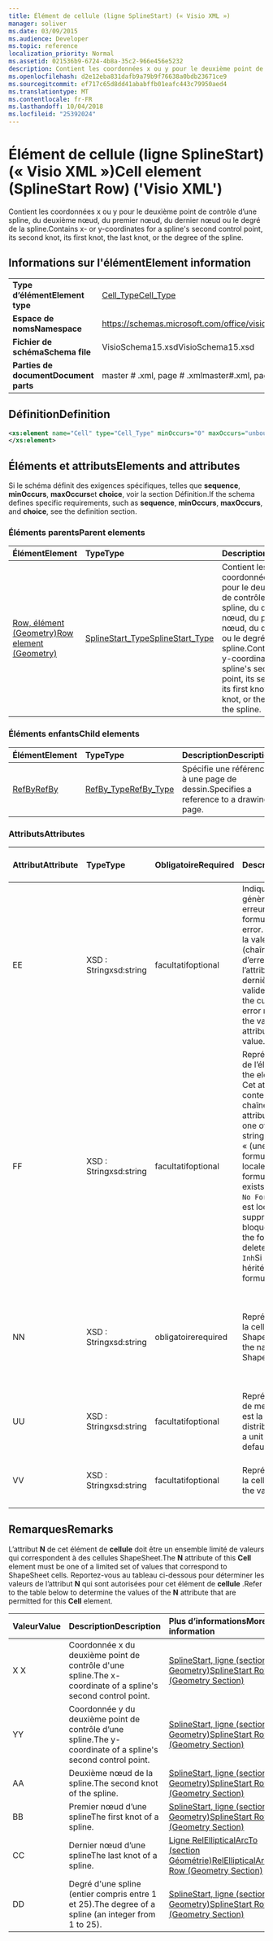 ```yaml
---
title: Élément de cellule (ligne SplineStart) (« Visio XML »)
manager: soliver
ms.date: 03/09/2015
ms.audience: Developer
ms.topic: reference
localization_priority: Normal
ms.assetid: 021536b9-6724-4b8a-35c2-966e456e5232
description: Contient les coordonnées x ou y pour le deuxième point de contrôle d’une spline, du deuxième nœud, du premier nœud, du dernier nœud ou le degré de la spline.
ms.openlocfilehash: d2e12eba831dafb9a79b9f76638a0bdb23671ce9
ms.sourcegitcommit: ef717c65d8dd41ababffb01eafc443c79950aed4
ms.translationtype: MT
ms.contentlocale: fr-FR
ms.lasthandoff: 10/04/2018
ms.locfileid: "25392024"
---
```

# <a name="cell-element-splinestart-row-visio-xml"></a><span data-ttu-id="483f0-103">Élément de cellule (ligne SplineStart) (« Visio XML »)</span><span class="sxs-lookup"><span data-stu-id="483f0-103">Cell element (SplineStart Row) ('Visio XML')</span></span>

<span data-ttu-id="483f0-104">Contient les coordonnées x ou y pour le deuxième point de contrôle d’une spline, du deuxième nœud, du premier nœud, du dernier nœud ou le degré de la spline.</span><span class="sxs-lookup"><span data-stu-id="483f0-104">Contains x- or y-coordinates for a spline's second control point, its second knot, its first knot, the last knot, or the degree of the spline.</span></span>
  
## <a name="element-information"></a><span data-ttu-id="483f0-105">Informations sur l'élément</span><span class="sxs-lookup"><span data-stu-id="483f0-105">Element information</span></span>

|||
|:-----|:-----|
|<span data-ttu-id="483f0-106">**Type d’élément**</span><span class="sxs-lookup"><span data-stu-id="483f0-106">**Element type**</span></span> <br/> |[<span data-ttu-id="483f0-107">Cell_Type</span><span class="sxs-lookup"><span data-stu-id="483f0-107">Cell_Type</span></span>](cell_type-complextypevisio-xml.md) <br/> |
|<span data-ttu-id="483f0-108">**Espace de noms**</span><span class="sxs-lookup"><span data-stu-id="483f0-108">**Namespace**</span></span> <br/> |https://schemas.microsoft.com/office/visio/2012/main  <br/> |
|<span data-ttu-id="483f0-109">**Fichier de schéma**</span><span class="sxs-lookup"><span data-stu-id="483f0-109">**Schema file**</span></span> <br/> |<span data-ttu-id="483f0-110">VisioSchema15.xsd</span><span class="sxs-lookup"><span data-stu-id="483f0-110">VisioSchema15.xsd</span></span>  <br/> |
|<span data-ttu-id="483f0-111">**Parties de document**</span><span class="sxs-lookup"><span data-stu-id="483f0-111">**Document parts**</span></span> <br/> |<span data-ttu-id="483f0-112">master # .xml, page # .xml</span><span class="sxs-lookup"><span data-stu-id="483f0-112">master#.xml, page#.xml</span></span>  <br/> |
   
## <a name="definition"></a><span data-ttu-id="483f0-113">Définition</span><span class="sxs-lookup"><span data-stu-id="483f0-113">Definition</span></span>

```XML
<xs:element name="Cell" type="Cell_Type" minOccurs="0" maxOccurs="unbounded" >
</xs:element>
```

## <a name="elements-and-attributes"></a><span data-ttu-id="483f0-114">Éléments et attributs</span><span class="sxs-lookup"><span data-stu-id="483f0-114">Elements and attributes</span></span>

<span data-ttu-id="483f0-115">Si le schéma définit des exigences spécifiques, telles que **sequence**, **minOccurs**, **maxOccurs**et **choice**, voir la section Définition.</span><span class="sxs-lookup"><span data-stu-id="483f0-115">If the schema defines specific requirements, such as **sequence**, **minOccurs**, **maxOccurs**, and **choice**, see the definition section.</span></span> 
  
### <a name="parent-elements"></a><span data-ttu-id="483f0-116">Éléments parents</span><span class="sxs-lookup"><span data-stu-id="483f0-116">Parent elements</span></span>

|<span data-ttu-id="483f0-117">**Élément**</span><span class="sxs-lookup"><span data-stu-id="483f0-117">**Element**</span></span>|<span data-ttu-id="483f0-118">**Type**</span><span class="sxs-lookup"><span data-stu-id="483f0-118">**Type**</span></span>|<span data-ttu-id="483f0-119">**Description**</span><span class="sxs-lookup"><span data-stu-id="483f0-119">**Description**</span></span>|
|:-----|:-----|:-----|
|[<span data-ttu-id="483f0-120">Row, élément (Geometry)</span><span class="sxs-lookup"><span data-stu-id="483f0-120">Row element (Geometry)</span></span>](row-element-geometry-sectionvisio-xml.md) <br/> |[<span data-ttu-id="483f0-121">SplineStart_Type</span><span class="sxs-lookup"><span data-stu-id="483f0-121">SplineStart_Type</span></span>](splinestart_type-complextypevisio-xml.md) <br/> |<span data-ttu-id="483f0-122">Contient les coordonnées x ou y pour le deuxième point de contrôle d’une spline, du deuxième nœud, du premier nœud, du dernier nœud ou le degré de la spline.</span><span class="sxs-lookup"><span data-stu-id="483f0-122">Contains x- or y-coordinates for a spline's second control point, its second knot, its first knot, the last knot, or the degree of the spline.</span></span>  <br/> |
   
### <a name="child-elements"></a><span data-ttu-id="483f0-123">Éléments enfants</span><span class="sxs-lookup"><span data-stu-id="483f0-123">Child elements</span></span>

|<span data-ttu-id="483f0-124">**Élément**</span><span class="sxs-lookup"><span data-stu-id="483f0-124">**Element**</span></span>|<span data-ttu-id="483f0-125">**Type**</span><span class="sxs-lookup"><span data-stu-id="483f0-125">**Type**</span></span>|<span data-ttu-id="483f0-126">**Description**</span><span class="sxs-lookup"><span data-stu-id="483f0-126">**Description**</span></span>|
|:-----|:-----|:-----|
|[<span data-ttu-id="483f0-127">RefBy</span><span class="sxs-lookup"><span data-stu-id="483f0-127">RefBy</span></span>](refby-element-cell_type-complextypevisio-xml.md) <br/> |[<span data-ttu-id="483f0-128">RefBy_Type</span><span class="sxs-lookup"><span data-stu-id="483f0-128">RefBy_Type</span></span>](refby_type-complextypevisio-xml.md) <br/> |<span data-ttu-id="483f0-129">Spécifie une référence à une page de dessin.</span><span class="sxs-lookup"><span data-stu-id="483f0-129">Specifies a reference to a drawing page.</span></span>  <br/> |
   
### <a name="attributes"></a><span data-ttu-id="483f0-130">Attributs</span><span class="sxs-lookup"><span data-stu-id="483f0-130">Attributes</span></span>

|<span data-ttu-id="483f0-131">**Attribut**</span><span class="sxs-lookup"><span data-stu-id="483f0-131">**Attribute**</span></span>|<span data-ttu-id="483f0-132">**Type**</span><span class="sxs-lookup"><span data-stu-id="483f0-132">**Type**</span></span>|<span data-ttu-id="483f0-133">**Obligatoire**</span><span class="sxs-lookup"><span data-stu-id="483f0-133">**Required**</span></span>|<span data-ttu-id="483f0-134">**Description**</span><span class="sxs-lookup"><span data-stu-id="483f0-134">**Description**</span></span>|<span data-ttu-id="483f0-135">**Valeurs possibles**</span><span class="sxs-lookup"><span data-stu-id="483f0-135">**Possible values**</span></span>|
|:-----|:-----|:-----|:-----|:-----|
|<span data-ttu-id="483f0-136">E</span><span class="sxs-lookup"><span data-stu-id="483f0-136">E</span></span>  <br/> |<span data-ttu-id="483f0-137">XSD : String</span><span class="sxs-lookup"><span data-stu-id="483f0-137">xsd:string</span></span>  <br/> |<span data-ttu-id="483f0-138">facultatif</span><span class="sxs-lookup"><span data-stu-id="483f0-138">optional</span></span>  <br/> |<span data-ttu-id="483f0-139">Indique que la formule génère une erreur.</span><span class="sxs-lookup"><span data-stu-id="483f0-139">Indicates that the formula evaluates to an error.</span></span> <span data-ttu-id="483f0-140">La valeur de **E** est la valeur actuelle (chaîne message d’erreur) ; la valeur de l’attribut de **V** est la dernière valeur valide.</span><span class="sxs-lookup"><span data-stu-id="483f0-140">The value of **E** is the current value (an error message string); the value of the **V** attribute is the last valid value.</span></span>  <br/> |<span data-ttu-id="483f0-141">Chaîne de message d’erreur.</span><span class="sxs-lookup"><span data-stu-id="483f0-141">An error message string.</span></span>  <br/> |
|<span data-ttu-id="483f0-142">F</span><span class="sxs-lookup"><span data-stu-id="483f0-142">F</span></span>  <br/> |<span data-ttu-id="483f0-143">XSD : String</span><span class="sxs-lookup"><span data-stu-id="483f0-143">xsd:string</span></span>  <br/> |<span data-ttu-id="483f0-144">facultatif</span><span class="sxs-lookup"><span data-stu-id="483f0-144">optional</span></span>  <br/> | <span data-ttu-id="483f0-145">Représente la formule de l’élément.</span><span class="sxs-lookup"><span data-stu-id="483f0-145">Represents the element's formula.</span></span> <span data-ttu-id="483f0-146">Cet attribut peut contenir une des chaînes suivantes :</span><span class="sxs-lookup"><span data-stu-id="483f0-146">This attribute can contain one of the following strings:</span></span>  <br/>  <span data-ttu-id="483f0-147">« (une formule) » si la formule existe localement</span><span class="sxs-lookup"><span data-stu-id="483f0-147">'(some formula)' if the formula exists locally</span></span>  <br/>  <span data-ttu-id="483f0-148">`No Formula`Si la formule est localement supprimée ou bloquée</span><span class="sxs-lookup"><span data-stu-id="483f0-148">`No Formula` if the formula is locally deleted or blocked</span></span>  <br/>  <span data-ttu-id="483f0-149">`Inh`Si la formule est héritée.</span><span class="sxs-lookup"><span data-stu-id="483f0-149">`Inh` if the formula is inherited.</span></span>  <br/> |<span data-ttu-id="483f0-150">Une formule.</span><span class="sxs-lookup"><span data-stu-id="483f0-150">A formula.</span></span>  <br/> |
|<span data-ttu-id="483f0-151">N</span><span class="sxs-lookup"><span data-stu-id="483f0-151">N</span></span>  <br/> |<span data-ttu-id="483f0-152">XSD : String</span><span class="sxs-lookup"><span data-stu-id="483f0-152">xsd:string</span></span>  <br/> |<span data-ttu-id="483f0-153">obligatoire</span><span class="sxs-lookup"><span data-stu-id="483f0-153">required</span></span>  <br/> |<span data-ttu-id="483f0-154">Représente le nom de la cellule de feuille ShapeSheet.</span><span class="sxs-lookup"><span data-stu-id="483f0-154">Represents the name of the ShapeSheet cell.</span></span>  <br/> |<span data-ttu-id="483f0-155">Le nom de la cellule de feuille ShapeSheet.</span><span class="sxs-lookup"><span data-stu-id="483f0-155">The name of the ShapeSheet cell.</span></span>  <br/> <span data-ttu-id="483f0-156">Voir la section Remarques ci-dessous.</span><span class="sxs-lookup"><span data-stu-id="483f0-156">See the Remarks section below.</span></span>  <br/> |
|<span data-ttu-id="483f0-157">U</span><span class="sxs-lookup"><span data-stu-id="483f0-157">U</span></span>  <br/> |<span data-ttu-id="483f0-158">XSD : String</span><span class="sxs-lookup"><span data-stu-id="483f0-158">xsd:string</span></span>  <br/> |<span data-ttu-id="483f0-159">facultatif</span><span class="sxs-lookup"><span data-stu-id="483f0-159">optional</span></span>  <br/> |<span data-ttu-id="483f0-160">Représente une unité de mesure par défaut est la liste de distribution.</span><span class="sxs-lookup"><span data-stu-id="483f0-160">Represents a unit of measure The default is DL.</span></span>  <br/> |<span data-ttu-id="483f0-161">Unités de la cellule.</span><span class="sxs-lookup"><span data-stu-id="483f0-161">The units of the cell.</span></span>  <br/> |
|<span data-ttu-id="483f0-162">V</span><span class="sxs-lookup"><span data-stu-id="483f0-162">V</span></span>  <br/> |<span data-ttu-id="483f0-163">XSD : String</span><span class="sxs-lookup"><span data-stu-id="483f0-163">xsd:string</span></span>  <br/> |<span data-ttu-id="483f0-164">facultatif</span><span class="sxs-lookup"><span data-stu-id="483f0-164">optional</span></span>  <br/> |<span data-ttu-id="483f0-165">Représente la valeur de la cellule.</span><span class="sxs-lookup"><span data-stu-id="483f0-165">Represents the value of the cell.</span></span>  <br/> |<span data-ttu-id="483f0-166">La valeur de la cellule de feuille ShapeSheet.</span><span class="sxs-lookup"><span data-stu-id="483f0-166">The value of the ShapeSheet cell.</span></span>  <br/> |
   
## <a name="remarks"></a><span data-ttu-id="483f0-167">Remarques</span><span class="sxs-lookup"><span data-stu-id="483f0-167">Remarks</span></span>

<span data-ttu-id="483f0-168">L’attribut **N** de cet élément de **cellule** doit être un ensemble limité de valeurs qui correspondent à des cellules ShapeSheet.</span><span class="sxs-lookup"><span data-stu-id="483f0-168">The **N** attribute of this **Cell** element must be one of a limited set of values that correspond to ShapeSheet cells.</span></span> <span data-ttu-id="483f0-169">Reportez-vous au tableau ci-dessous pour déterminer les valeurs de l’attribut **N** qui sont autorisées pour cet élément de **cellule** .</span><span class="sxs-lookup"><span data-stu-id="483f0-169">Refer to the table below to determine the values of the **N** attribute that are permitted for this **Cell** element.</span></span> 
  
|<span data-ttu-id="483f0-170">**Valeur**</span><span class="sxs-lookup"><span data-stu-id="483f0-170">**Value**</span></span>|<span data-ttu-id="483f0-171">**Description**</span><span class="sxs-lookup"><span data-stu-id="483f0-171">**Description**</span></span>|<span data-ttu-id="483f0-172">**Plus d’informations**</span><span class="sxs-lookup"><span data-stu-id="483f0-172">**More information**</span></span>|
|:-----|:-----|:-----|
|<span data-ttu-id="483f0-173">X </span><span class="sxs-lookup"><span data-stu-id="483f0-173">X</span></span>  <br/> |<span data-ttu-id="483f0-174">Coordonnée x du deuxième point de contrôle d'une spline.</span><span class="sxs-lookup"><span data-stu-id="483f0-174">The x-coordinate of a spline's second control point.</span></span>  <br/> |[<span data-ttu-id="483f0-175">SplineStart, ligne (section Geometry)</span><span class="sxs-lookup"><span data-stu-id="483f0-175">SplineStart Row (Geometry Section)</span></span>](splinestart-row-geometry-section.md) <br/> |
|<span data-ttu-id="483f0-176">Y</span><span class="sxs-lookup"><span data-stu-id="483f0-176">Y</span></span>  <br/> |<span data-ttu-id="483f0-177">Coordonnée y du deuxième point de contrôle d’une spline.</span><span class="sxs-lookup"><span data-stu-id="483f0-177">The y-coordinate of a spline's second control point.</span></span>  <br/> |[<span data-ttu-id="483f0-178">SplineStart, ligne (section Geometry)</span><span class="sxs-lookup"><span data-stu-id="483f0-178">SplineStart Row (Geometry Section)</span></span>](splinestart-row-geometry-section.md) <br/> |
|<span data-ttu-id="483f0-179">A</span><span class="sxs-lookup"><span data-stu-id="483f0-179">A</span></span>  <br/> |<span data-ttu-id="483f0-180">Deuxième nœud de la spline.</span><span class="sxs-lookup"><span data-stu-id="483f0-180">The second knot of the spline.</span></span>  <br/> |[<span data-ttu-id="483f0-181">SplineStart, ligne (section Geometry)</span><span class="sxs-lookup"><span data-stu-id="483f0-181">SplineStart Row (Geometry Section)</span></span>](splinestart-row-geometry-section.md) <br/> |
|<span data-ttu-id="483f0-182">B</span><span class="sxs-lookup"><span data-stu-id="483f0-182">B</span></span>  <br/> |<span data-ttu-id="483f0-183">Premier nœud d’une spline</span><span class="sxs-lookup"><span data-stu-id="483f0-183">The first knot of a spline.</span></span>  <br/> |[<span data-ttu-id="483f0-184">SplineStart, ligne (section Geometry)</span><span class="sxs-lookup"><span data-stu-id="483f0-184">SplineStart Row (Geometry Section)</span></span>](splinestart-row-geometry-section.md) <br/> |
|<span data-ttu-id="483f0-185">C</span><span class="sxs-lookup"><span data-stu-id="483f0-185">C</span></span>  <br/> |<span data-ttu-id="483f0-186">Dernier nœud d’une spline</span><span class="sxs-lookup"><span data-stu-id="483f0-186">The last knot of a spline.</span></span>  <br/> |[<span data-ttu-id="483f0-187">Ligne RelEllipticalArcTo (section Géométrie)</span><span class="sxs-lookup"><span data-stu-id="483f0-187">RelEllipticalArcTo Row (Geometry Section)</span></span>](splinestart-row-geometry-section.md) <br/> |
|<span data-ttu-id="483f0-188">D</span><span class="sxs-lookup"><span data-stu-id="483f0-188">D</span></span>  <br/> |<span data-ttu-id="483f0-189">Degré d'une spline (entier compris entre 1 et 25).</span><span class="sxs-lookup"><span data-stu-id="483f0-189">The degree of a spline (an integer from 1 to 25).</span></span>  <br/> |[<span data-ttu-id="483f0-190">SplineStart, ligne (section Geometry)</span><span class="sxs-lookup"><span data-stu-id="483f0-190">SplineStart Row (Geometry Section)</span></span>](splinestart-row-geometry-section.md) <br/> |
   


